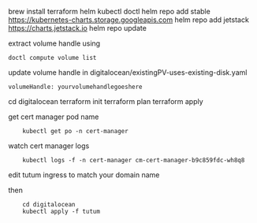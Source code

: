 brew install terraform helm kubectl doctl
helm repo add stable https://kubernetes-charts.storage.googleapis.com
helm repo add jetstack https://charts.jetstack.io
helm repo update


extract volume handle using

    doctl compute volume list

update volume handle in digitalocean/existingPV-uses-existing-disk.yaml

    volumeHandle: yourvolumehandlegoeshere


cd digitalocean
terraform init
terraform plan
terraform apply



get cert manager pod name

        kubectl get po -n cert-manager

watch cert manager logs

        kubectl logs -f -n cert-manager cm-cert-manager-b9c859fdc-wh8q8


edit tutum ingress to match your domain name

then

        cd digitalocean
        kubectl apply -f tutum
